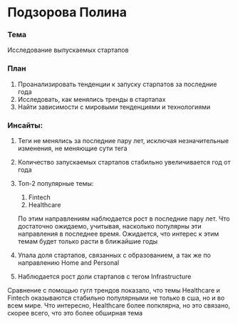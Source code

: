 # Подзорова Полина

### Тема

Исследование выпускаемых стартапов

### План
1. Проанализировать тенденции к запуску старпатов за последние года
2. Исследовать, как менялись тренды в стартапах
3. Найти зависимости с мировыми тенденциями и технологиями

### Инсайты:
1. Теги не менялись за последние пару лет, исключая незначительные изменения, не меняющие сути тега
2. Количество запускаемых стартапов стабильно увеличивается год от года
3. Топ-2 популярные темы:
     1. Fintech
     2. Healthcare
        
   По этим направлениям наблюдается рост в последние пару лет. Что достаточно ожидаемо, учитывая, насколько популярны эти направления в последнее время. Ожидается, что интерес к этим темам будет только расти в ближайшие годы
   
5. Упала доля стартапов, связанных с образованием, а так же по направлению Home and Personal
6. Наблюдается рост доли стартапов с тегом Infrastructure

Сравнение с помощью гугл трендов показало, что темы Healthcare и Fintech оказываются стабильно популярными не только в сша, но и во всем мире. Что интересно, Healthcare более попклярна, но это связано, скорее всего, что это более обширная тема
